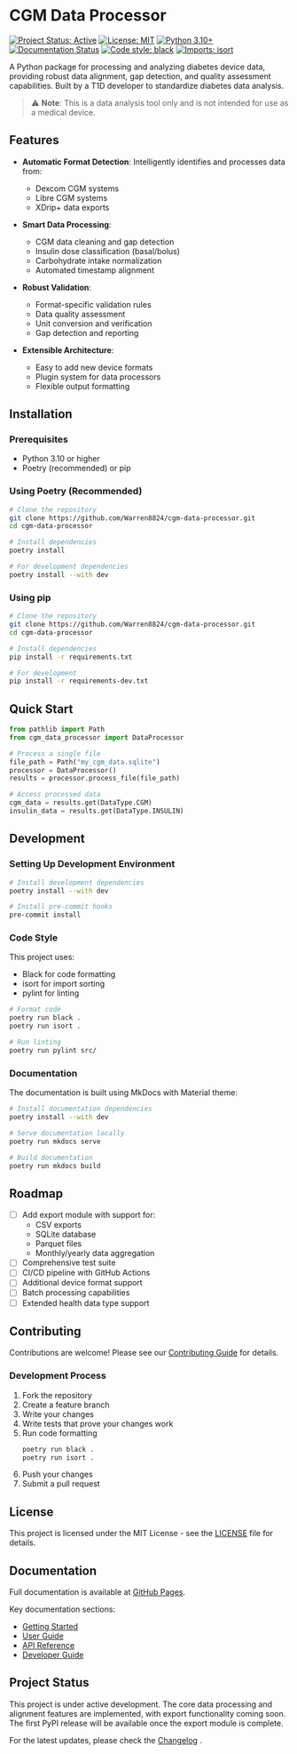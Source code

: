 # CGM Data Processor

[![Project Status: Active](https://www.repostatus.org/badges/latest/active.svg)](https://www.repostatus.org/#active)
[![License: MIT](https://img.shields.io/badge/License-MIT-yellow.svg)](https://opensource.org/licenses/MIT)
[![Python 3.10+](https://img.shields.io/badge/python-3.10+-blue.svg)](https://www.python.org/downloads/)
[![Documentation Status](https://img.shields.io/badge/docs-latest-brightgreen.svg)](https://Warren8824.github.io/cgm-data-processor/)
[![Code style: black](https://img.shields.io/badge/code%20style-black-000000.svg)](https://github.com/psf/black)
[![Imports: isort](https://img.shields.io/badge/%20imports-isort-%231674b1?style=flat&labelColor=ef8336)](https://pycqa.github.io/isort/)

A Python package for processing and analyzing diabetes device data, providing robust data alignment, gap detection, and quality assessment capabilities. Built by a T1D developer to standardize diabetes data analysis.

> ⚠️ **Note**: This is a data analysis tool only and is not intended for use as a medical device.

## Features

- **Automatic Format Detection**: Intelligently identifies and processes data from:
  - Dexcom CGM systems
  - Libre CGM systems
  - XDrip+ data exports
  
- **Smart Data Processing**:
  - CGM data cleaning and gap detection
  - Insulin dose classification (basal/bolus)
  - Carbohydrate intake normalization
  - Automated timestamp alignment

- **Robust Validation**:
  - Format-specific validation rules
  - Data quality assessment
  - Unit conversion and verification
  - Gap detection and reporting

- **Extensible Architecture**:
  - Easy to add new device formats
  - Plugin system for data processors
  - Flexible output formatting

## Installation

### Prerequisites

- Python 3.10 or higher
- Poetry (recommended) or pip

### Using Poetry (Recommended)

```bash
# Clone the repository
git clone https://github.com/Warren8824/cgm-data-processor.git
cd cgm-data-processor

# Install dependencies
poetry install

# For development dependencies
poetry install --with dev
```

### Using pip

```bash
# Clone the repository
git clone https://github.com/Warren8824/cgm-data-processor.git
cd cgm-data-processor

# Install dependencies
pip install -r requirements.txt

# For development
pip install -r requirements-dev.txt
```

## Quick Start

```python
from pathlib import Path
from cgm_data_processor import DataProcessor

# Process a single file
file_path = Path("my_cgm_data.sqlite")
processor = DataProcessor()
results = processor.process_file(file_path)

# Access processed data
cgm_data = results.get(DataType.CGM)
insulin_data = results.get(DataType.INSULIN)
```

## Development

### Setting Up Development Environment

```bash
# Install development dependencies
poetry install --with dev

# Install pre-commit hooks
pre-commit install
```

### Code Style

This project uses:
- Black for code formatting
- isort for import sorting
- pylint for linting

```bash
# Format code
poetry run black .
poetry run isort .

# Run linting
poetry run pylint src/
```

### Documentation

The documentation is built using MkDocs with Material theme:

```bash
# Install documentation dependencies
poetry install --with dev

# Serve documentation locally
poetry run mkdocs serve

# Build documentation
poetry run mkdocs build
```

## Roadmap

- [ ] Add export module with support for:
  - CSV exports
  - SQLite database
  - Parquet files
  - Monthly/yearly data aggregation
- [ ] Comprehensive test suite
- [ ] CI/CD pipeline with GitHub Actions
- [ ] Additional device format support
- [ ] Batch processing capabilities
- [ ] Extended health data type support

## Contributing

Contributions are welcome! Please see our [Contributing Guide](docs/development/contributing.md) for details.

### Development Process

1. Fork the repository
2. Create a feature branch
3. Write your changes
4. Write tests that prove your changes work
5. Run code formatting
   ```bash
   poetry run black .
   poetry run isort .
   ```
6. Push your changes
7. Submit a pull request

## License

This project is licensed under the MIT License - see the [LICENSE](LICENSE) file for details.

## Documentation

Full documentation is available at [GitHub Pages](https://Warren8824.github.io/cgm-data-processor/).

Key documentation sections:
- [Getting Started](https://Warren8824.github.io/cgm-data-processor/getting-started/)
- [User Guide](https://warren8824.github.io/cgm-data-processor/user-guide/)
- [API Reference](https://warren8824.github.io/cgm-data-processor/api)
- [Developer Guide](https://warren8824.github.io/cgm-data-processor/dev-guide/)

## Project Status

This project is under active development. The core data processing and alignment features are implemented, with export functionality coming soon. The first PyPI release will be available once the export module is complete.

For the latest updates, please check the [Changelog](https://warren8824.github.io/cgm-data-processor/about/changelog/) .